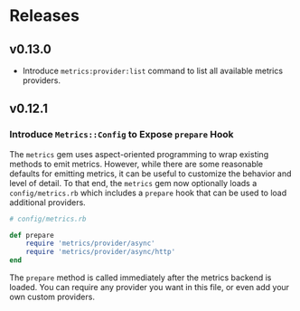 # Releases

## v0.13.0

  - Introduce `metrics:provider:list` command to list all available metrics providers.

## v0.12.1

### Introduce `Metrics::Config` to Expose `prepare` Hook

The `metrics` gem uses aspect-oriented programming to wrap existing methods to emit metrics. However, while there are some reasonable defaults for emitting metrics, it can be useful to customize the behavior and level of detail. To that end, the `metrics` gem now optionally loads a `config/metrics.rb` which includes a `prepare` hook that can be used to load additional providers.

``` ruby
# config/metrics.rb

def prepare
	require 'metrics/provider/async'
	require 'metrics/provider/async/http'
end
```

The `prepare` method is called immediately after the metrics backend is loaded. You can require any provider you want in this file, or even add your own custom providers.
